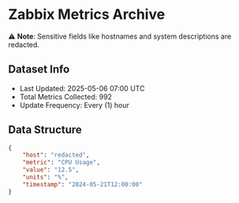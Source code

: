 # Zabbix Metrics Archive

⚠️ **Note**: Sensitive fields like hostnames and system descriptions are redacted.

## Dataset Info
- Last Updated: 2025-05-06 07:00 UTC
- Total Metrics Collected: 992
- Update Frequency: Every (1) hour

## Data Structure
```json
{
    "host": "redacted",
    "metric": "CPU Usage",
    "value": "12.5",
    "units": "%",
    "timestamp": "2024-05-21T12:00:00"
}
```
